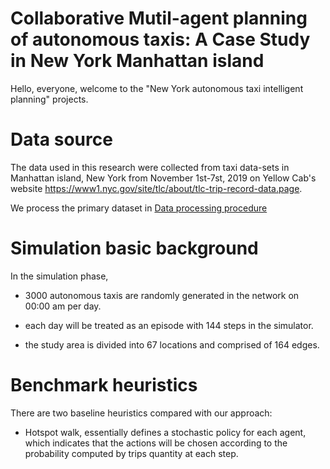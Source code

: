 # Collaborative Mutil-agent planning of autonomous taxis: A Case Study in New York Manhattan island


 Hello, everyone, welcome to the "New York autonomous taxi intelligent planning" projects.
 
 Data source
 ==
 
 
 The data used in this research were collected from taxi data-sets in Manhattan island, New York from November 1st-7st, 2019 on Yellow Cab's website https://www1.nyc.gov/site/tlc/about/tlc-trip-record-data.page.
 
 We process the primary dataset in [Data processing procedure](https://github.com/marco-yue/Autonomous-taxis-planning/blob/master/01Preparation.py)
 
 Simulation basic background
 ==
 

In the simulation phase, 

* 3000 autonomous taxis are randomly generated in the network on 00:00 am per day.

* each day will be treated as an episode with 144 steps in the simulator.

* the study area is divided into 67 locations and comprised of 164 edges.

Benchmark heuristics
==

There are two baseline heuristics compared with our approach:

* Hotspot walk, essentially defines a stochastic policy for each agent, which indicates that the actions will be chosen according to the probability  computed by trips quantity at each step.
 
 
